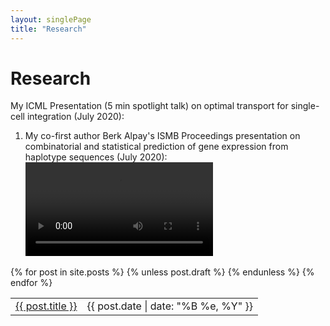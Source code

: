 ```yaml
---
layout: singlePage
title: "Research"
---
```


# Research
My ICML Presentation (5 min spotlight talk) on optimal transport for single-cell integration (July 2020):
<div id="presentation-embed-38930906"></div>
<script src='https://slideslive.com/embed_presentation.js'></script>
<script>
    embed = new SlidesLiveEmbed('presentation-embed-38930906', {
        presentationId: '38930906',
        autoPlay: false, // change to true to autoplay the embedded presentation
        verticalEnabled: true
    });
</script>

1) My co-first author Berk Alpay's ISMB Proceedings presentation on combinatorial and statistical prediction of gene expression from haplotype sequences (July 2020):
![](https://flash.performedia.com/2020/iscb/ismb2020/pre-recorded-talks/mp4/Berk_Alpay_-_P337_AlpayBerk_VarI.mp4)
<!-- <script>
    embed = new SlidesLiveEmbed('presentation-embed-38930906', {
        presentationId: '38930906',
        autoPlay: false, // change to true to autoplay the embedded presentation
        verticalEnabled: true
    });
</script> -->




<table class="table table-hover">
  {% for post in site.posts %}
    {% unless post.draft %}
    <tr>
      <td><a href="{{ post.url }}">{{ post.title }}</a></td>
      <td class="col-md-3" style="text-align: right;">{{ post.date | date: "%B %e, %Y" }}</td>
    </tr>
    {% endunless %}
  {% endfor %}
</table>